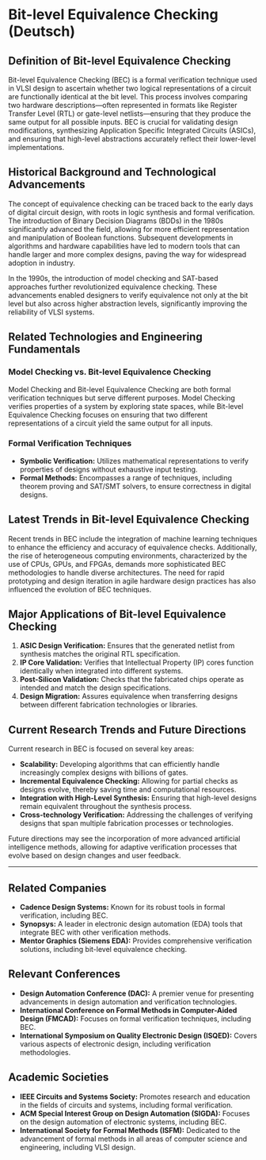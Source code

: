 # Bit-level Equivalence Checking (Deutsch)

## Definition of Bit-level Equivalence Checking

Bit-level Equivalence Checking (BEC) is a formal verification technique used in VLSI design to ascertain whether two logical representations of a circuit are functionally identical at the bit level. This process involves comparing two hardware descriptions—often represented in formats like Register Transfer Level (RTL) or gate-level netlists—ensuring that they produce the same output for all possible inputs. BEC is crucial for validating design modifications, synthesizing Application Specific Integrated Circuits (ASICs), and ensuring that high-level abstractions accurately reflect their lower-level implementations.

## Historical Background and Technological Advancements

The concept of equivalence checking can be traced back to the early days of digital circuit design, with roots in logic synthesis and formal verification. The introduction of Binary Decision Diagrams (BDDs) in the 1980s significantly advanced the field, allowing for more efficient representation and manipulation of Boolean functions. Subsequent developments in algorithms and hardware capabilities have led to modern tools that can handle larger and more complex designs, paving the way for widespread adoption in industry.

In the 1990s, the introduction of model checking and SAT-based approaches further revolutionized equivalence checking. These advancements enabled designers to verify equivalence not only at the bit level but also across higher abstraction levels, significantly improving the reliability of VLSI systems.

## Related Technologies and Engineering Fundamentals

### Model Checking vs. Bit-level Equivalence Checking

Model Checking and Bit-level Equivalence Checking are both formal verification techniques but serve different purposes. Model Checking verifies properties of a system by exploring state spaces, while Bit-level Equivalence Checking focuses on ensuring that two different representations of a circuit yield the same output for all inputs.

### Formal Verification Techniques

- **Symbolic Verification:** Utilizes mathematical representations to verify properties of designs without exhaustive input testing.
- **Formal Methods:** Encompasses a range of techniques, including theorem proving and SAT/SMT solvers, to ensure correctness in digital designs.

## Latest Trends in Bit-level Equivalence Checking

Recent trends in BEC include the integration of machine learning techniques to enhance the efficiency and accuracy of equivalence checks. Additionally, the rise of heterogeneous computing environments, characterized by the use of CPUs, GPUs, and FPGAs, demands more sophisticated BEC methodologies to handle diverse architectures. The need for rapid prototyping and design iteration in agile hardware design practices has also influenced the evolution of BEC techniques.

## Major Applications of Bit-level Equivalence Checking

1. **ASIC Design Verification:** Ensures that the generated netlist from synthesis matches the original RTL specification.
2. **IP Core Validation:** Verifies that Intellectual Property (IP) cores function identically when integrated into different systems.
3. **Post-Silicon Validation:** Checks that the fabricated chips operate as intended and match the design specifications.
4. **Design Migration:** Assures equivalence when transferring designs between different fabrication technologies or libraries.

## Current Research Trends and Future Directions

Current research in BEC is focused on several key areas:

- **Scalability:** Developing algorithms that can efficiently handle increasingly complex designs with billions of gates.
- **Incremental Equivalence Checking:** Allowing for partial checks as designs evolve, thereby saving time and computational resources.
- **Integration with High-Level Synthesis:** Ensuring that high-level designs remain equivalent throughout the synthesis process.
- **Cross-technology Verification:** Addressing the challenges of verifying designs that span multiple fabrication processes or technologies.

Future directions may see the incorporation of more advanced artificial intelligence methods, allowing for adaptive verification processes that evolve based on design changes and user feedback.

---

## Related Companies

- **Cadence Design Systems:** Known for its robust tools in formal verification, including BEC.
- **Synopsys:** A leader in electronic design automation (EDA) tools that integrate BEC with other verification methods.
- **Mentor Graphics (Siemens EDA):** Provides comprehensive verification solutions, including bit-level equivalence checking.

## Relevant Conferences

- **Design Automation Conference (DAC):** A premier venue for presenting advancements in design automation and verification technologies.
- **International Conference on Formal Methods in Computer-Aided Design (FMCAD):** Focuses on formal verification techniques, including BEC.
- **International Symposium on Quality Electronic Design (ISQED):** Covers various aspects of electronic design, including verification methodologies.

## Academic Societies

- **IEEE Circuits and Systems Society:** Promotes research and education in the fields of circuits and systems, including formal verification.
- **ACM Special Interest Group on Design Automation (SIGDA):** Focuses on the design automation of electronic systems, including BEC.
- **International Society for Formal Methods (ISFM):** Dedicated to the advancement of formal methods in all areas of computer science and engineering, including VLSI design.